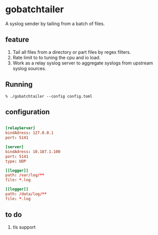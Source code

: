 # gobatchtailer
A syslog sender by tailing from a batch of files.


## feature

1. Tail all files from a directory or part files by regex filters.
2. Rate limit to to tuning the cpu and io load.
3. Work as a relay syslog server to aggregate syslogs from upstream syslog sources.
## Running
```shell
% ./gobatchtailer --config config.toml
```

## configuration 

```toml

[relayServer]
bindAdress: 127.0.0.1
port: 5141

[server]
bindAdress: 10.187.1.100
port: 5141
type: UDP

[[logger]]
path: /var/log/**
file: *.log

[[logger]]
path: /data/log/**
file: *.log


```

## to do 

1. tls support
